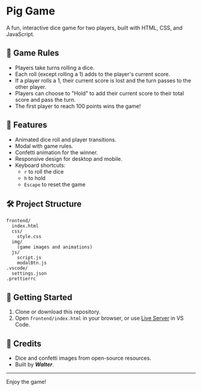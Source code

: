 # Pig Game

A fun, interactive dice game for two players, built with HTML, CSS, and JavaScript.

## 🎲 Game Rules

- Players take turns rolling a dice.
- Each roll (except rolling a 1) adds to the player's current score.
- If a player rolls a 1, their current score is lost and the turn passes to the other player.
- Players can choose to "Hold" to add their current score to their total score and pass the turn.
- The first player to reach 100 points wins the game!

## 🚀 Features

- Animated dice roll and player transitions.
- Modal with game rules.
- Confetti animation for the winner.
- Responsive design for desktop and mobile.
- Keyboard shortcuts:  
  - `r` to roll the dice  
  - `h` to hold  
  - `Escape` to reset the game

## 🛠️ Project Structure

```
frontend/
  index.html
  css/
    style.css
  img/
    (game images and animations)
  js/
    script.js
    modalBtn.js
.vscode/
  settings.json
.prettierrc
```

## 🏁 Getting Started

1. Clone or download this repository.
2. Open `frontend/index.html` in your browser, or use [Live Server](https://marketplace.visualstudio.com/items?itemName=ritwickdey.LiveServer) in VS Code.

## 📄 Credits

- Dice and confetti images from open-source resources.
- Built by <strong><i>Walter</i></strong>.

---

Enjoy the game!